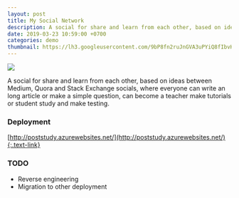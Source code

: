 ```yaml
---
layout: post
title: My Social Network
description: A social for share and learn from each other, based on ideas between Medium, Quora and Stack Exchange socials, where everyone can write an long article or make a simple question, can become a teacher make tutorials or student study and make testing.
date: 2019-03-23 10:59:00 +0700
categories: demo
thumbnail: https://lh3.googleusercontent.com/9bP8fn2ruJnGVA3uPYiQ8fIbvHhP6oKUseBMl-6iUAZ5hS4ma4cPFuZ4BRu3WX6J9YOQG4wbKOW0Ntp0yFn-dQV-lukmqplek26Hc5Pwi-a9XcWOVvaEMUAdyAWUjZpCclASh6C5-HX6eJlUFVexe9DznNBblOpL5e0erxviN1_l3xGiXTi5-pT-2Me4t_vMRKExws72mGIvniJJVXyKvJFgSiidnHNXApuILa3NAb-WskObA0kaZCnxw35JGWdKSL762txSIL_5r-2HD9JaabbRfX7aGJOYhRleViixHl6t7JBY4r65gcGJhrZCHIqPW5OdOQnYT2yz8nHd0xDoj4ALgKuNmp7q1wVQIPX-Bnvcf6ywT9F7JR_uW65Id8YxN7wpXwr_joaJ9BYybAqdDJEWOl6HT10Pt9OUgeLBVX--giv0nRYvlp-1leVT7z4JKxTkNPmWnSQpOwRRQ5bRcLALbRcX85wemcqRtnwC_gibXs7IKVNpqjakgKGn4U-DhR9Ztf8FZyntUqph5MjX2QWwxL4yau94-l9rW6ep_b6TWEldggSS9Fdl3T3v3LQl_9ODNiUx_vOsp5ctJAFFLbI6UCoHmLe2-aYADWw8UsGc0UmzdrABFsQ8rOKiAgZBE1PcxYeJFdFDnEuwC0ioshGLmL_L55YxAYlPR-YaLiPmxrPj4qqLcx4VJgr8hj0GiWy4Uut6CZl2w9jaeQWtpe8EnlMQUwAW0qnqELzQJcjb-OOJ=w1000-h726-no
---
```


![](https://lh3.googleusercontent.com/9bP8fn2ruJnGVA3uPYiQ8fIbvHhP6oKUseBMl-6iUAZ5hS4ma4cPFuZ4BRu3WX6J9YOQG4wbKOW0Ntp0yFn-dQV-lukmqplek26Hc5Pwi-a9XcWOVvaEMUAdyAWUjZpCclASh6C5-HX6eJlUFVexe9DznNBblOpL5e0erxviN1_l3xGiXTi5-pT-2Me4t_vMRKExws72mGIvniJJVXyKvJFgSiidnHNXApuILa3NAb-WskObA0kaZCnxw35JGWdKSL762txSIL_5r-2HD9JaabbRfX7aGJOYhRleViixHl6t7JBY4r65gcGJhrZCHIqPW5OdOQnYT2yz8nHd0xDoj4ALgKuNmp7q1wVQIPX-Bnvcf6ywT9F7JR_uW65Id8YxN7wpXwr_joaJ9BYybAqdDJEWOl6HT10Pt9OUgeLBVX--giv0nRYvlp-1leVT7z4JKxTkNPmWnSQpOwRRQ5bRcLALbRcX85wemcqRtnwC_gibXs7IKVNpqjakgKGn4U-DhR9Ztf8FZyntUqph5MjX2QWwxL4yau94-l9rW6ep_b6TWEldggSS9Fdl3T3v3LQl_9ODNiUx_vOsp5ctJAFFLbI6UCoHmLe2-aYADWw8UsGc0UmzdrABFsQ8rOKiAgZBE1PcxYeJFdFDnEuwC0ioshGLmL_L55YxAYlPR-YaLiPmxrPj4qqLcx4VJgr8hj0GiWy4Uut6CZl2w9jaeQWtpe8EnlMQUwAW0qnqELzQJcjb-OOJ=w1000-h726-no)

A social for share and learn from each other, based on ideas between Medium, Quora and Stack Exchange socials, where everyone can write an long article or make a simple question, can become a teacher make tutorials or student study and make testing.

### Deployment
[http://poststudy.azurewebsites.net/](http://poststudy.azurewebsites.net/){:.text-link}

### TODO
- Reverse engineering
- Migration to other deployment